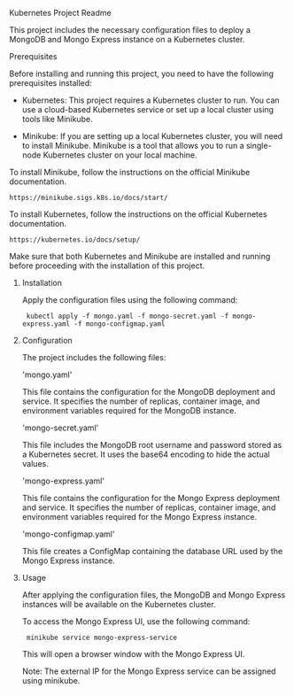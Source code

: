 Kubernetes Project Readme

This project includes the necessary configuration files to deploy a MongoDB and Mongo Express instance on a Kubernetes cluster.

Prerequisites

Before installing and running this project, you need to have the following prerequisites installed:

- Kubernetes: This project requires a Kubernetes cluster to run. You can use a cloud-based Kubernetes service or set up a local cluster using tools like Minikube.

- Minikube: If you are setting up a local Kubernetes cluster, you will need to install Minikube. Minikube is a tool that allows you to run a single-node Kubernetes cluster on your local machine.

To install Minikube, follow the instructions on the official Minikube documentation.

    https://minikube.sigs.k8s.io/docs/start/

To install Kubernetes, follow the instructions on the official Kubernetes documentation.

    https://kubernetes.io/docs/setup/

Make sure that both Kubernetes and Minikube are installed and running before proceeding with the installation of this project.

1. Installation

   Apply the configuration files using the following command:

        kubectl apply -f mongo.yaml -f mongo-secret.yaml -f mongo-express.yaml -f mongo-configmap.yaml

2. Configuration

    The project includes the following files:

    'mongo.yaml'

    This file contains the configuration for the MongoDB deployment and service. It specifies the number of replicas, container image, and environment variables required for the MongoDB instance.

    'mongo-secret.yaml'

    This file includes the MongoDB root username and password stored as a Kubernetes secret. It uses the base64 encoding to hide the actual values.

    'mongo-express.yaml'

    This file contains the configuration for the Mongo Express deployment and service. It specifies the number of replicas, container image, and environment variables required for the Mongo Express instance.

    'mongo-configmap.yaml'

    This file creates a ConfigMap containing the database URL used by the Mongo Express instance.

3. Usage

    After applying the configuration files, the MongoDB and Mongo Express instances will be available on the Kubernetes cluster.

    To access the Mongo Express UI, use the following command:

        minikube service mongo-express-service

    This will open a browser window with the Mongo Express UI.

    Note: The external IP for the Mongo Express service can be assigned using minikube.
